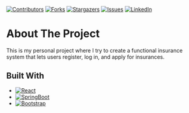 [![Contributors][contributors-shield]][contributors-url]
[![Forks][forks-shield]][forks-url]
[![Stargazers][stars-shield]][stars-url]
[![Issues][issues-shield]][issues-url]
[![LinkedIn][linkedin-shield]][linkedin-url]

# About The Project

This is my personal project where I try to create a functional insurance system that lets users register, log in, and apply for insurances.

## Built With

* [![React][React.js]][React-url]
* [![SpringBoot][SpringBootLogo]][Spring-url]
* [![Bootstrap][Bootstrap.com]][Bootstrap-url]


[contributors-shield]: https://img.shields.io/github/contributors/GabrielCsok/InsuranceApp.svg?style=for-the-badge
[contributors-url]: https://github.com/GabrielCsok/InsuranceApp/graphs/contributors
[forks-shield]: https://img.shields.io/github/forks/GabrielCsok/InsuranceApp.svg?style=for-the-badge
[forks-url]: https://github.com/GabrielCsok/InsuranceApp/network/members
[stars-shield]: https://img.shields.io/github/stars/GabrielCsok/InsuranceApp.svg?style=for-the-badge
[stars-url]: https://github.com/GabrielCsok/InsuranceApp/stargazers
[issues-shield]: https://img.shields.io/github/issues/GabrielCsok/InsuranceApp.svg?style=for-the-badge
[issues-url]: https://github.com/GabrielCsok/InsuranceApp/issues
[linkedin-shield]: https://img.shields.io/badge/-LinkedIn-black.svg?style=for-the-badge&logo=linkedin&colorB=555
[linkedin-url]: https://linkedin.com/in/
[React.js]: https://img.shields.io/badge/React-20232A?style=for-the-badge&logo=react&logoColor=61DAFB
[React-url]: https://reactjs.org/
[Spring-url]: https://spring.io/
[SpringBootLogo]: https://img.shields.io/badge/springboot-000000?style=for-the-badge&logo=springboot&logoColor=green
[Bootstrap.com]: https://img.shields.io/badge/Bootstrap-563D7C?style=for-the-badge&logo=bootstrap&logoColor=white
[Bootstrap-url]: https://getbootstrap.com
